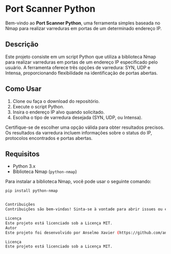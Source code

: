 # Port Scanner Python

Bem-vindo ao **Port Scanner Python**, uma ferramenta simples baseada no Nmap para realizar varreduras em portas de um determinado endereço IP.

## Descrição

Este projeto consiste em um script Python que utiliza a biblioteca Nmap para realizar varreduras em portas de um endereço IP especificado pelo usuário. A ferramenta oferece três opções de varredura: SYN, UDP e Intensa, proporcionando flexibilidade na identificação de portas abertas.

## Como Usar

1. Clone ou faça o download do repositório.
2. Execute o script Python.
3. Insira o endereço IP alvo quando solicitado.
4. Escolha o tipo de varredura desejada (SYN, UDP, ou Intensa).

Certifique-se de escolher uma opção válida para obter resultados precisos. Os resultados da varredura incluem informações sobre o status do IP, protocolos encontrados e portas abertas.

## Requisitos

- Python 3.x
- Biblioteca Nmap (`python-nmap`)

Para instalar a biblioteca Nmap, você pode usar o seguinte comando:

```bash
pip install python-nmap


Contribuições
Contribuições são bem-vindas! Sinta-se à vontade para abrir issues ou enviar pull requests para melhorar a funcionalidade ou corrigir bugs.

Licença
Este projeto está licenciado sob a Licença MIT.
Autor
Este projeto foi desenvolvido por Anselmo Xavier (https://github.com/anselmoaxo).

Licença
Este projeto está licenciado sob a Licença MIT.

